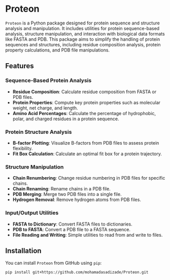 # Proteon

`Proteon` is a Python package designed for protein sequence and structure analysis and manipulation. It includes utilities for protein sequence-based analysis, structure manipulation, and interaction with biological data formats like FASTA and PDB. This package aims to simplify the handling of protein sequences and structures, including residue composition analysis, protein property calculations, and PDB file manipulations.

## Features

### Sequence-Based Protein Analysis
- **Residue Composition**: Calculate residue composition from FASTA or PDB files.
- **Protein Properties**: Compute key protein properties such as molecular weight, net charge, and length.
- **Amino Acid Percentages**: Calculate the percentage of hydrophobic, polar, and charged residues in a protein sequence.

### Protein Structure Analysis
- **B-factor Plotting**: Visualize B-factors from PDB files to assess protein flexibility.
- **Fit Box Calculation**: Calculate an optimal fit box for a protein trajectory.

### Structure Manipulation
- **Chain Renumbering**: Change residue numbering in PDB files for specific chains.
- **Chain Renaming**: Rename chains in a PDB file.
- **PDB Merging**: Merge two PDB files into a single file.
- **Hydrogen Removal**: Remove hydrogen atoms from PDB files.

### Input/Output Utilities
- **FASTA to Dictionary**: Convert FASTA files to dictionaries.
- **PDB to FASTA**: Convert a PDB file to a FASTA sequence.
- **File Reading and Writing**: Simple utilities to read from and write to files.

## Installation

You can install `Proteon` from GitHub using `pip`:

```bash
pip install git+https://github.com/mohamadasadizade/Proteon.git
